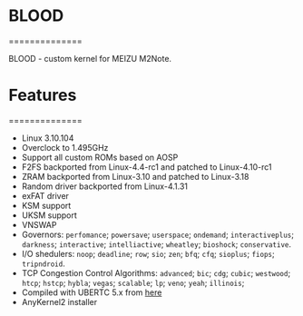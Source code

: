 # BLOOD
==============

BLOOD - custom kernel for MEIZU M2Note.

# Features
==============

* Linux 3.10.104
* Overclock to 1.495GHz
* Support all custom ROMs based on AOSP
* F2FS backported from Linux-4.4-rc1 and patched to Linux-4.10-rc1
* ZRAM backported from Linux-3.10 and patched to Linux-3.18
* Random driver backported from Linux-4.1.31
* exFAT driver 
* KSM support
* UKSM support
* VNSWAP
* Governors:
  `perfomance`;
  `powersave`;
  `userspace`;
  `ondemand`;
  `interactiveplus`;
  `darkness`;
  `interactive`;
  `intelliactive`;
  `wheatley`;
  `bioshock`;
  `conservative`.
* I/O shedulers:
  `noop`;
  `deadline`;
  `row`;
  `sio`;
  `zen`;
  `bfq`;
  `cfq`;
  `sioplus`;
  `fiops`;
  `tripndroid`.
* TCP Congestion Control Algorithms:
  `advanced`;
  `bic`;
  `cdg`;
  `cubic`;
  `westwood`;
  `htcp`;
  `hstcp`;
  `hybla`;
  `vegas`;
  `scalable`;
  `lp`;
  `veno`;
  `yeah`;
  `illinois`;
* Compiled with UBERTC 5.x from [here](https://bitbucket.org/DespairFactor/aarch64-linux-android-5.x)
* AnyKernel2 installer



